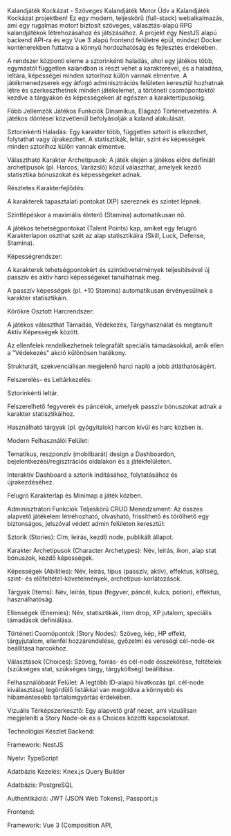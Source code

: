 Kalandjáték Kockázat - Szöveges Kalandjáték Motor
Üdv a Kalandjáték Kockázat projektben! Ez egy modern, teljeskörű (full-stack) webalkalmazás, ami egy rugalmas motort biztosít szöveges, választás-alapú RPG kalandjátékok létrehozásához és játszásához. A projekt egy NestJS alapú backend API-ra és egy Vue 3 alapú frontend felületre épül, mindezt Docker konténerekben futtatva a könnyű hordozhatóság és fejlesztés érdekében.

A rendszer központi eleme a sztorinkénti haladás, ahol egy játékos több, egymástól független kalandban is részt vehet a karakterével, és a haladása, leltára, képességei minden sztorihoz külön vannak elmentve. A játékmenedzserek egy átfogó adminisztrációs felületen keresztül hozhatnak létre és szerkeszthetnek minden játékelemet, a történeti csomópontoktól kezdve a tárgyakon és képességeken át egészen a karaktertípusokig.

Főbb Jellemzők
Játékos Funkciók
Dinamikus, Elágazó Történetvezetés: A játékos döntései közvetlenül befolyásolják a kaland alakulását.

Sztorinkénti Haladás: Egy karakter több, független sztorit is elkezdhet, folytathat vagy újrakezdhet. A statisztikák, leltár, szint és képességek minden sztorihoz külön vannak elmentve.

Választható Karakter Archetípusok: A játék elején a játékos előre definiált archetípusok (pl. Harcos, Varázsló) közül választhat, amelyek kezdő statisztika bónuszokat és képességeket adnak.

Részletes Karakterfejlődés:

A karakterek tapasztalati pontokat (XP) szereznek és szintet lépnek.

Szintlépéskor a maximális életerő (Stamina) automatikusan nő.

A játékos tehetségpontokat (Talent Points) kap, amiket egy felugró Karakterlapon oszthat szét az alap statisztikáira (Skill, Luck, Defense, Stamina).

Képességrendszer:

A karakterek tehetségpontokért és szintkövetelmények teljesítésével új passzív és aktív harci képességeket tanulhatnak meg.

A passzív képességek (pl. +10 Stamina) automatikusan érvényesülnek a karakter statisztikáin.

Körökre Osztott Harcrendszer:

A játékos választhat Támadás, Védekezés, Tárgyhasználat és megtanult Aktív Képességek között.

Az ellenfelek rendelkezhetnek telegrafált speciális támadásokkal, amik ellen a "Védekezés" akció különösen hatékony.

Strukturált, szekvenciálisan megjelenő harci napló a jobb átláthatóságért.

Felszerelés- és Leltárkezelés:

Sztorinkénti leltár.

Felszerelhető fegyverek és páncélok, amelyek passzív bónuszokat adnak a karakter statisztikáihoz.

Használható tárgyak (pl. gyógyitalok) harcon kívül és harc közben is.

Modern Felhasználói Felület:

Tematikus, reszponzív (mobilbarát) design a Dashboardon, bejelentkezési/regisztrációs oldalakon és a játékfelületen.

Interaktív Dashboard a sztorik indításához, folytatásához és újrakezdéséhez.

Felugró Karakterlap és Minimap a játék közben.

Adminisztrátori Funkciók
Teljeskörű CRUD Menedzsment: Az összes alapvető játékelem létrehozható, olvasható, frissíthető és törölhető egy biztonságos, jelszóval védett admin felületen keresztül:

Sztorik (Stories): Cím, leírás, kezdő node, publikált állapot.

Karakter Archetípusok (Character Archetypes): Név, leírás, ikon, alap stat bónuszok, kezdő képességek.

Képességek (Abilities): Név, leírás, típus (passzív, aktív), effektus, költség, szint- és előfeltétel-követelmények, archetípus-korlátozások.

Tárgyak (Items): Név, leírás, típus (fegyver, páncél, kulcs, potion), effektus, használhatóság.

Ellenségek (Enemies): Név, statisztikák, item drop, XP jutalom, speciális támadások definiálása.

Történeti Csomópontok (Story Nodes): Szöveg, kép, HP effekt, tárgyjutalom, ellenfél hozzárendelése, győzelmi és vereségi cél-node-ok beállítása harcokhoz.

Választások (Choices): Szöveg, forrás- és cél-node összekötése, feltételek (szükséges stat, szükséges tárgy, tárgyköltség) beállítása.

Felhasználóbarát Felület: A legtöbb ID-alapú hivatkozás (pl. cél-node kiválasztása) legördülő listákkal van megoldva a könnyebb és hibamentesebb tartalomgyártás érdekében.

Vizuális Térképszerkesztő: Egy alapvető gráf nézet, ami vizuálisan megjeleníti a Story Node-ok és a Choices közötti kapcsolatokat.

Technológiai Készlet
Backend:

Framework: NestJS

Nyelv: TypeScript

Adatbázis Kezelés: Knex.js Query Builder

Adatbázis: PostgreSQL

Authentikáció: JWT (JSON Web Tokens), Passport.js

Frontend:

Framework: Vue 3 (Composition API, <script setup>)

Nyelv: TypeScript

Állapotkezelés: Pinia

API Kommunikáció: Axios

Build Eszköz: Vite

Környezet:

Konténerizáció: Docker & Docker Compose

Telepítés és Futtatás
A projekt elindításához Docker és Docker Compose szükséges.

Repository Klónozása:
git clone <repository_url>
cd <repository_mappa>

Környezeti Változók Létrehozása:
A backend mappában hozz létre egy .env fájlt a .env.example alapján, és add meg a szükséges adatbázis és JWT adatokat.

# .env fájl a backend/ mappában

DB_HOST=kalandjatek_db
DB_PORT=5432
DB_USER=gameuser
DB_PASSWORD=your_secret_password
DB_NAME=kalandjatek_db
JWT_SECRET=your_super_secret_jwt_key

Konténerek Elindítása:
A projekt gyökérmappájából futtasd a következő parancsot:
docker compose up -d --build

Ez felépíti és elindítja a frontend, backend és db service-eket.

Adatbázis Migrációk és Seederek Futtatása:
Az első indítás után (és minden adatbázis séma változás után) futtatni kell a migrációkat és a seedereket.

# Migrációk futtatása

docker compose --profile tools run --rm migrate npx knex migrate:latest --knexfile /usr/src/app/knexfile.js

# Seederek futtatása (feltölti az adatbázist alap adatokkal)

docker compose --profile tools run --rm migrate npx knex seed:run --knexfile /usr/src/app/knexfile.js

Használat
Frontend Elérése: Nyisd meg a böngésződben a http://localhost:5173 címet.

Backend API: Az API a http://localhost:3000 címen érhető el (pl. Postman teszteléshez).

Admin Felhasználó: A seeder létrehoz egy alapértelmezett admin felhasználót a következő adatokkal (ezt módosítsd a backend/seeds/admin_user_seed.js-ben):

Email: admin@kalandjatek.hu

Jelszó: password

Jövőbeli Tervek (Roadmap)
Játékos oldali grafikus minimap SVG fa-szerkezettel.

Vizuális talentfa UI a képességek fejlesztéséhez.

"Menekülés" akció bevezetése a harcba.

Szerencse (Luck) statisztika szerepének növelése (pl. kritikus találat, több loot).

"Undo" funkció a játékosnak (utolsó 1-3 lépés visszavonása).

Részletesebb admin felület a felhasználók és karaktereik közvetlen menedzseléséhez.

Hangeffektek és zene.

Új, nagyszabású történetek és tartalmak létrehozása.
